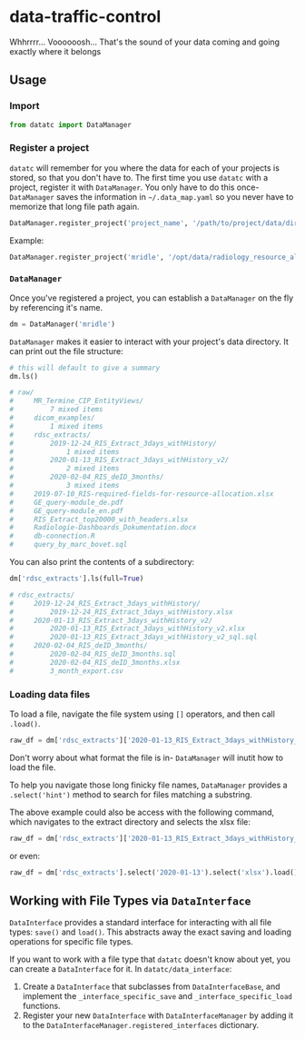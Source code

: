 # data-traffic-control
Whhrrrr... Voooooosh... That's the sound of your data coming and going exactly where it belongs

## Usage

### Import

```python
from datatc import DataManager
```

### Register a project
`datatc` will remember for you where the data for each of your projects is stored, so that you don't have to. The first time you use `datatc` with a project, register it with `DataManager`. You only have to do this once- `DataManager` saves the information in `~/.data_map.yaml` so you never have to memorize that long file path again. 

```python
DataManager.register_project('project_name', '/path/to/project/data/dir/')
```

Example:

```python
DataManager.register_project('mridle', '/opt/data/radiology_resource_allocation/raw')
```

### `DataManager`

Once you've registered a project, you can establish a `DataManager` on the fly by referencing it's name.

```python
dm = DataManager('mridle')
```

`DataManager` makes it easier to interact with your project's data directory. It can print out the file structure:

```python
# this will default to give a summary
dm.ls()

# raw/
#     MR_Termine_CIP_EntityViews/
#         7 mixed items
#     dicom_examples/
#         1 mixed items
#     rdsc_extracts/
#         2019-12-24_RIS_Extract_3days_withHistory/
#             1 mixed items
#         2020-01-13_RIS_Extract_3days_withHistory_v2/
#             2 mixed items
#         2020-02-04_RIS_deID_3months/
#             3 mixed items
#     2019-07-10_RIS-required-fields-for-resource-allocation.xlsx
#     GE_query-module_de.pdf
#     GE_query-module_en.pdf
#     RIS_Extract_top20000_with_headers.xlsx
#     Radiologie-Dashboards_Dokumentation.docx
#     db-connection.R
#     query_by_marc_bovet.sql
```

You can also print the contents of a subdirectory:
```python
dm['rdsc_extracts'].ls(full=True)

# rdsc_extracts/
#     2019-12-24_RIS_Extract_3days_withHistory/
#         2019-12-24_RIS_Extract_3days_withHistory.xlsx
#     2020-01-13_RIS_Extract_3days_withHistory_v2/
#         2020-01-13_RIS_Extract_3days_withHistory_v2.xlsx
#         2020-01-13_RIS_Extract_3days_withHistory_v2_sql.sql
#     2020-02-04_RIS_deID_3months/
#         2020-02-04_RIS_deID_3months.sql
#         2020-02-04_RIS_deID_3months.xlsx
#         3_month_export.csv
```


### Loading data files

To load a file, navigate the file system using `[]` operators, and then call `.load()`. 

```python
raw_df = dm['rdsc_extracts']['2020-01-13_RIS_Extract_3days_withHistory_v2']['2020-01-13_RIS_Extract_3days_withHistory_v2.xlsx'].load()
```

Don't worry about what format the file is in- `DataManager` will inutit how to load the file. 

To help you navigate those long finicky file names, `DataManager` provides a `.select('hint')` method to search for files matching a substring. 

The above example could also be access with the following command, which navigates to the extract directory and selects the xlsx file:

```python
raw_df = dm['rdsc_extracts']['2020-01-13_RIS_Extract_3days_withHistory_v2'].select('xlsx').load()

```

or even:

```python
raw_df = dm['rdsc_extracts'].select('2020-01-13').select('xlsx').load()

```

## Working with File Types via `DataInterface`

`DataInterface` provides a standard interface for interacting with all file types: `save()` and `load()`. This abstracts away the exact saving and loading operations for specific file types.

If you want to work with a file type that `datatc` doesn't know about yet, you can create a `DataInterface` for it. In `datatc/data_interface`:

 1. Create a `DataInterface` that subclasses from `DataInterfaceBase`, and implement the `_interface_specific_save` and `_interface_specific_load` functions.
 1. Register your new `DataInterface` with `DataInterfaceManager` by adding it to the `DataInterfaceManager.registered_interfaces` dictionary.
